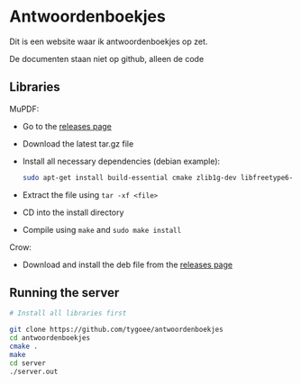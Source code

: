 # Antwoordenboekjes

Dit is een website waar ik antwoordenboekjes op zet.

De documenten staan niet op github, alleen de code

## Libraries

MuPDF:

- Go to the [releases page](https://mupdf.com/releases/index.html)
- Download the latest tar.gz file
- Install all necessary dependencies (debian example):

  ```sh
  sudo apt-get install build-essential cmake zlib1g-dev libfreetype6-dev libjpeg-dev libopenjp2-7-dev libcairo2-dev libturbojpeg0-dev pkg-config libglu1-mesa-dev libx11-dev libxi-dev libxrandr-dev
  ```

- Extract the file using `tar -xf <file>`
- CD into the install directory
- Compile using `make` and `sudo make install`

Crow:

- Download and install the deb file from the [releases page](https://github.com/CrowCpp/Crow/releases/)

## Running the server

```sh
# Install all libraries first

git clone https://github.com/tygoee/antwoordenboekjes
cd antwoordenboekjes
cmake .
make
cd server
./server.out
```
